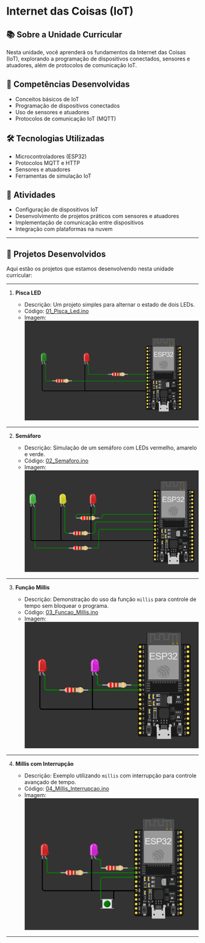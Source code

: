 # Internet das Coisas (IoT)

## 📚 Sobre a Unidade Curricular

Nesta unidade, você aprenderá os fundamentos da Internet das Coisas (IoT), explorando a programação de dispositivos conectados, sensores e atuadores, além de protocolos de comunicação IoT.

## 🎯 Competências Desenvolvidas

- Conceitos básicos de IoT
- Programação de dispositivos conectados
- Uso de sensores e atuadores
- Protocolos de comunicação IoT (MQTT)

## 🛠️ Tecnologias Utilizadas

- Microcontroladores (ESP32)
- Protocolos MQTT e HTTP
- Sensores e atuadores
- Ferramentas de simulação IoT

## 📅 Atividades

- Configuração de dispositivos IoT
- Desenvolvimento de projetos práticos com sensores e atuadores
- Implementação de comunicação entre dispositivos
- Integração com plataformas na nuvem

---

## 📂 Projetos Desenvolvidos

Aqui estão os projetos que estamos desenvolvendo nesta unidade curricular:

---

1. **Pisca LED**

   - Descrição: Um projeto simples para alternar o estado de dois LEDs.
   - Código: [01_Pisca_Led.ino](./01_Pisca_Led.ino)
   - Imagem:
     <div style="text-align: left;">
     <img src="./img/01_Pisca_Led.png" alt="Pisca LED" width="600">
     </div>

---

2. **Semáforo**

   - Descrição: Simulação de um semáforo com LEDs vermelho, amarelo e verde.
   - Código: [02_Semaforo.ino](./02_Semaforo.ino)
   - Imagem:
     <div style="text-align: left;">
     <img src="./img/02_Semaforo.png" alt="Semáforo" width="600">
     </div>

---

3. **Função Millis**

   - Descrição: Demonstração do uso da função `millis` para controle de tempo sem bloquear o programa.
   - Código: [03_Funcao_Millis.ino](./03_Funcao_Millis.ino)
   - Imagem:
     <div style="text-align: left;">
     <img src="./img/03_Funcao_Millis.png" alt="Função Millis" width="600">
     </div>

---

4. **Millis com Interrupção**

   - Descrição: Exemplo utilizando `millis` com interrupção para controle avançado de tempo.
   - Código: [04_Millis_Interrupcao.ino](./04_Millis_Interrupcao.ino)
   - Imagem:
     <div style="text-align: left;">
     <img src="./img/04_Millis_Interrupcao.png" alt="Millis com Interrupção" width="600">
     </div>

---
